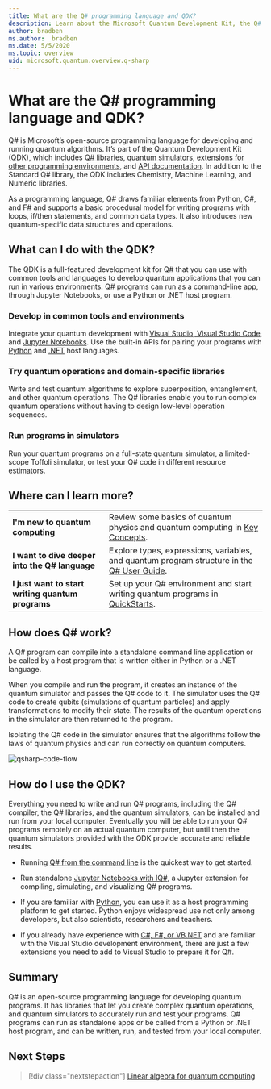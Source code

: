 ```yaml
---
title: What are the Q# programming language and QDK?
description: Learn about the Microsoft Quantum Development Kit, the Q# programming language, and how you can create quantum programs.
author: bradben
ms.author:  bradben
ms.date: 5/5/2020
ms.topic: overview
uid: microsoft.quantum.overview.q-sharp
---
```


# What are the Q# programming language and QDK?

Q# is Microsoft’s open-source programming language for developing and running quantum algorithms. It’s part of the Quantum Development Kit (QDK), which includes [Q# libraries](xref:microsoft.quantum.libraries), [quantum simulators](xref:microsoft.quantum.machines), [extensions for other programming environments](xref:microsoft.quantum.install), and [API documentation](xref:microsoft.quantum.standardlibsintro). In addition to the Standard Q# library, the QDK includes Chemistry, Machine Learning, and Numeric libraries.

As a programming language, Q# draws familiar elements from Python, C#, and F# and supports a basic procedural model for writing programs with loops, if/then statements, and common data types. It also introduces new quantum-specific data structures and operations.

## What can I do with the QDK?

The QDK is a full-featured development kit for Q# that you can use with common tools and languages to develop quantum applications that you can run in various environments. Q# programs can run as a command-line app, through Jupyter Notebooks, or use a Python or .NET host program.

### Develop in common tools and environments

Integrate your quantum development with [Visual Studio, Visual Studio Code](xref:microsoft.quantum.install.standalone), and [Jupyter Notebooks](xref:microsoft.quantum.install.jupyter). Use the built-in APIs for pairing your programs with [Python](xref:microsoft.quantum.install.python) and [.NET](xref:microsoft.quantum.install.cs) host languages.

### Try quantum operations and domain-specific libraries

Write and test quantum algorithms to explore superposition, entanglement, and other quantum operations. The Q# libraries enable you to run complex quantum operations without having to design low-level operation sequences.

### Run programs in simulators

Run your quantum programs on a full-state quantum simulator, a limited-scope Toffoli simulator, or test your Q# code in different resource estimators. 

## Where can I learn more?

|||
| ---- | ---- |
| **I'm new to quantum computing** | Review some basics of quantum physics and quantum computing in [Key Concepts](xref:microsoft.quantum.overview.understanding).|
| **I want to dive deeper into the Q# language** | Explore types, expressions, variables, and quantum program structure in the [Q# User Guide](xref:microsoft.quantum.guide).|
| **I just want to start writing quantum programs** | Set up your Q# environment and start writing quantum programs in [QuickStarts](xref:microsoft.quantum.install).|

## How does Q# work?

A Q# program can compile into a standalone command line application or be called by a host program that is written either in Python or a .NET language.

When you compile and run the program, it creates an instance of the quantum simulator and passes the Q# code to it. The simulator uses the Q# code to create qubits (simulations of quantum particles) and apply transformations to modify their state. The results of the quantum operations in the simulator are then returned to the program.  

Isolating the Q# code in the simulator ensures that the algorithms follow the laws of quantum physics and can run correctly on quantum computers.

![qsharp-code-flow](~/media/qsharp-code-flow.png)

## How do I use the QDK?

Everything you need to write and run Q# programs, including the Q# compiler, the Q# libraries, and the quantum simulators, can be installed and run from your local computer. Eventually you will be able to run your Q# programs remotely on an actual quantum computer, but until then the quantum simulators provided with the QDK provide accurate and reliable results.

- Running [Q# from the command line](xref:microsoft.quantum.install.standalone) is the quickest way to get started.

- Run standalone [Jupyter Notebooks with IQ#](xref:microsoft.quantum.install.jupyter), a Jupyter extension for compiling, simulating, and visualizing Q# programs.

- If you are familiar with [Python](xref:microsoft.quantum.install.python), you can use it as a host programming platform to get started. Python enjoys widespread use not only among developers, but also scientists, researchers and teachers.

- If you already have experience with [C#, F#, or VB.NET](xref:microsoft.quantum.install.cs) and are familiar with the Visual Studio development environment, there are just a few extensions you need to add to Visual Studio to prepare it for Q#.  

## Summary

Q# is an open-source programming language for developing quantum programs. It has libraries that let you create complex quantum operations, and quantum simulators to accurately run and test your programs. Q# programs can run as standalone apps or be called from a Python or .NET host program, and can be written, run, and tested from your local computer.

## Next Steps

> [!div class="nextstepaction"]
> [Linear algebra for quantum computing](xref:microsoft.quantum.overview.algebra)

